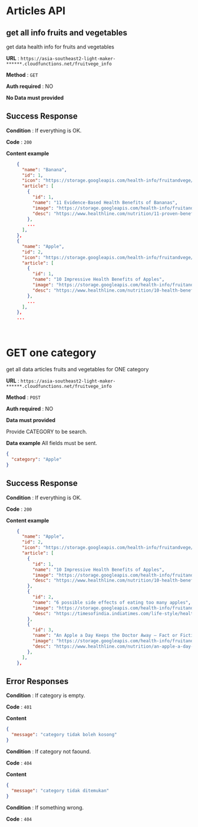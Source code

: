 # Articles API

## get all info fruits and vegetables

get data health info for fruits and vegetables

**URL** : `https://asia-southeast2-light-maker-******.cloudfunctions.net/fruitvege_info`

**Method** : `GET`

**Auth required** : NO

**No Data must provided**

## Success Response

**Condition** : If everything is OK.

**Code** : `200`

**Content example**

```json
    {
      "name": "Banana",
      "id": 1,
      "icon": "https://storage.googleapis.com/health-info/fruitandvege/banana.jpg",
      "article": [
        {
          "id": 1,
          "name": "11 Evidence-Based Health Benefits of Bananas",
          "image": "https://storage.googleapis.com/health-info/fruitandvege/10.jpg",
          "desc": "https://www.healthline.com/nutrition/11-proven-benefits-of-bananas"       
        },
        ...
      ],
    },
    {
      "name": "Apple",
      "id": 2,
      "icon": "https://storage.googleapis.com/health-info/fruitandvege/apple.jpg",
      "article": [
        {
          "id": 1,
          "name": "10 Impressive Health Benefits of Apples",
          "image": "https://storage.googleapis.com/health-info/fruitandvege/apple%201.jpg",
          "desc": "https://www.healthline.com/nutrition/10-health-benefits-of-apples",
        },
        ...
      ],
    },
    ...
```

&nbsp;
&nbsp;

# GET one category

get all data articles fruits and vegetables for ONE category

**URL** : `https://asia-southeast2-light-maker-******.cloudfunctions.net/fruitvege_info`

**Method** : `POST`

**Auth required** : NO

**Data must provided**

Provide CATEGORY to be search.

**Data example** All fields must be sent.

```json
{
  "category": "Apple"
}
```

## Success Response

**Condition** : If everything is OK.

**Code** : `200`

**Content example**

```json
    {
      "name": "Apple",
      "id": 2,
      "icon": "https://storage.googleapis.com/health-info/fruitandvege/apple.jpg",
      "article": [
        {
          "id": 1,
          "name": "10 Impressive Health Benefits of Apples",
          "image": "https://storage.googleapis.com/health-info/fruitandvege/apple%201.jpg",
          "desc": "https://www.healthline.com/nutrition/10-health-benefits-of-apples",
        },
        {
          "id": 2,
          "name": "6 possible side effects of eating too many apples",
          "image": "https://storage.googleapis.com/health-info/fruitandvege/apple%202.jpg",
          "desc": "https://timesofindia.indiatimes.com/life-style/health-fitness/diet/6-possible-side-effects-of-eating-too-many-apples/photostory/80363064.cms",
        },
        {
          "id": 3,
          "name": "An Apple a Day Keeps the Doctor Away — Fact or Fiction?",
          "image": "https://storage.googleapis.com/health-info/fruitandvege/apple%203.jpg",
          "desc": "https://www.healthline.com/nutrition/an-apple-a-day-keeps-the-doctor-away",
        },
      ],
    },
```

## Error Responses

**Condition** : If category is empty.

**Code** : `401`

**Content**

```json
{
  "message": "category tidak boleh kosong"
}
```

**Condition** : If category not faound.

**Code** : `404`

**Content**

```json
{
  "message": "category tidak ditemukan"
}
```

**Condition** : If something wrong.

**Code** : `404`
